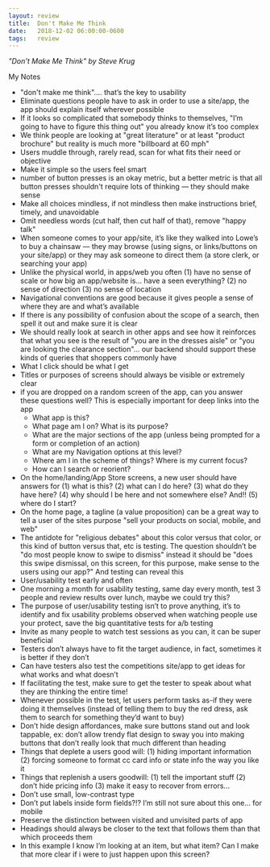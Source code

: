 ```yaml
---
layout: review
title:  Don't Make Me Think
date:   2018-12-02 06:00:00-0600
tags:   review
---
```


_"Don't Make Me Think" by Steve Krug_

My Notes

- "don't make me think".... that’s the key to usability
- Eliminate questions people have to ask in order to use a site/app, the app should explain itself wherever possible
- If it looks so complicated that somebody thinks to themselves, "I’m going to have to figure this thing out" you already know it’s too complex
- We think people are looking at "great literature" or at least "product brochure" but reality is much more "billboard at 60 mph"
- Users muddle through, rarely read, scan for what fits their need or objective
- Make it simple so the users feel smart
- number of button presses is an okay metric, but a better metric is that all button presses shouldn't require lots of thinking — they should make sense
- Make all choices mindless, if not mindless then make instructions brief, timely, and unavoidable
- Omit needless words (cut half, then cut half of that), remove "happy talk"
- When someone comes to your app/site, it’s like they walked into Lowe’s to buy a chainsaw — they may browse (using signs, or links/buttons on your site/app) or they may ask someone to direct them (a store clerk, or searching your app)
- Unlike the physical world, in apps/web you often (1) have no sense of scale or how big an app/website is... have a seen everything? (2) no sense of direction (3) no sense of location
- Navigational conventions are good because it gives people a sense of where they are and what’s available
- If there is any possibility of confusion about the scope of a search, then spell it out and make sure it is clear
- We should really look at search in other apps and see how it reinforces that what you see is the result of "you are in the dresses aisle" or "you are looking the clearance section"... our backend should support these kinds of queries that shoppers commonly have
- What I click should be what I get
- Titles or purposes of screens should always be visible or extremely clear
- if you are dropped on a random screen of the app, can you answer these questions well? This is especially important for deep links into the app
    - What app is this?
    - What page am I on? What is its purpose?
    - What are the major sections of the app (unless being prompted for a form or completion of an action)
    - What are my Navigation options at this level?
    - Where am I in the scheme of things? Where is my current focus?
    - How can I search or reorient?
- On the home/landing/App Store screens, a new user should have answers for (1) what is this? (2) what can I do here? (3) what do they have here? (4) why should I be here and not somewhere else? And!! (5) where do I start?
- On the home page, a tagline (a value proposition) can be a great way to tell a user of the sites purpose "sell your products on social, mobile, and web"
- The antidote for "religious debates" about this color versus that color, or this kind of button versus that, etc is testing. The question shouldn’t be "do most people know to swipe to dismiss" instead it should be "does this swipe dismissal, on this screen, for this purpose, make sense to the users using our app?" And testing can reveal this
- User/usability test early and often
- One morning a month for usability testing, same day every month, test 3 people and review results over lunch, maybe we could try this?
- The purpose of user/usability testing isn’t to prove anything, it’s to identify and fix usability problems observed when watching people use your protect, save the big quantitative tests for a/b testing
- Invite as many people to watch test sessions as you can, it can be super beneficial
- Testers don’t always have to fit the target audience, in fact, sometimes it is better if they don’t
- Can have testers also test the competitions site/app to get ideas for what works and what doesn’t
- If facilitating the test, make sure to get the tester to speak about what they are thinking the entire time!
- Whenever possible in the test, let users perform tasks as-if they were doing it themselves (instead of telling them to buy the red dress, ask them to search for something they’d want to buy)
- Don’t hide design affordances, make sure buttons stand out and look tappable, ex: don’t allow trendy flat design to sway you into making buttons that don’t really look that much different than heading
- Things that deplete a users good will: (1) hiding important information (2) forcing someone to format cc card info or state info the way you like it
- Things that replenish a users goodwill: (1) tell the important stuff (2) don’t hide pricing info (3) make it easy to recover from errors...
- Don’t use small, low-contrast type
- Don’t put labels inside form fields?!? I’m still not sure about this one... for mobile
- Preserve the distinction between visited and unvisited parts of app
- Headings should always be closer to the text that follows them than that which proceeds them
- In this example I know I’m looking at an item, but what item? Can I make that more clear if i were to just happen upon this screen?
